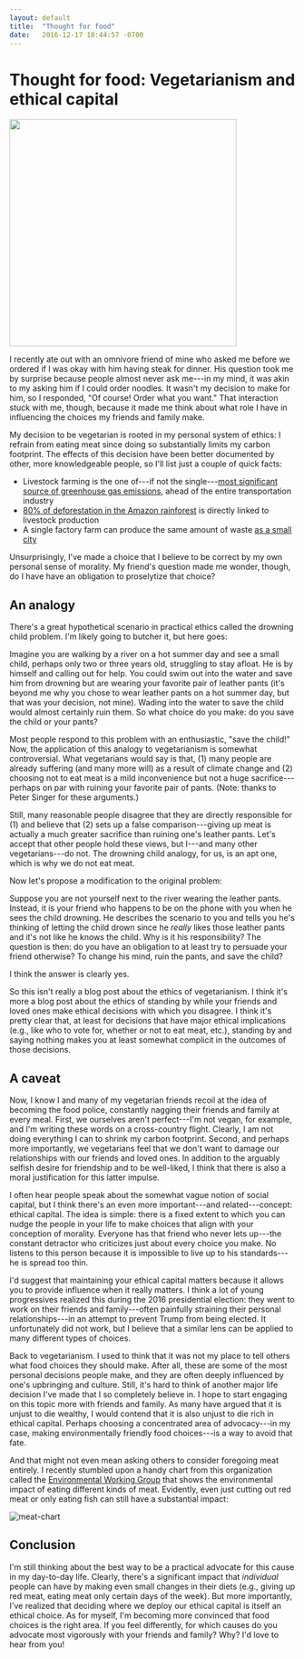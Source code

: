 ```yaml
---
layout: default
title:  "Thought for food"
date:   2016-12-17 10:44:57 -0700
---
```


Thought for food: Vegetarianism and ethical capital
======================================================

<img src="https://s-media-cache-ak0.pinimg.com/originals/7a/0a/1f/7a0a1f9a6f9d2bb805809dd59a1062dc.jpg" width="400">

I recently ate out with an omnivore friend of mine who asked me before we ordered if I was okay with him having steak for dinner. His question took me by surprise because people almost never ask me---in my mind, it was akin to my asking him if I could order noodles. It wasn't my decision to make for him, so I responded, "Of course! Order what you want." That interaction stuck with me, though, because it made me think about what role I have in influencing the choices my friends and family make.

My decision to be vegetarian is rooted in my personal system of ethics: I refrain from eating meat since doing so substantially limits my carbon footprint. The effects of this decision have been better documented by other, more knowledgeable people, so I'll list just a couple of quick facts:

- Livestock farming is the one of---if not the single---[most significant source of greenhouse gas emissions](http://www.nybooks.com/articles/2016/05/12/humane-economy-open-the-cages/#fnr-7), ahead of the entire transportation industry
- [80% of deforestation in the Amazon rainforest](https://www.scientificamerican.com/article/meat-and-environment/) is directly linked to livestock production
- A single factory farm can produce the same amount of waste [as a small city](https://www.scientificamerican.com/article/meat-and-environment/)

 Unsurprisingly, I've made a choice that I believe to be correct by my own personal sense of morality. My friend's question made me wonder, though, do I have have an obligation to proselytize that choice?

An analogy
----------
There's a great hypothetical scenario in practical ethics called the drowning child problem. I'm likely going to butcher it, but here goes:
<div class="scenario"><p>
	Imagine you are walking by a river on a hot summer day and see a small child, perhaps only two or three years old, struggling to stay afloat. He is by himself and calling out for help. You could swim out into the water and save him from drowning but are wearing your favorite pair of leather pants (it's beyond me why you chose to wear leather pants on a hot summer day, but that was your decision, not mine). Wading into the water to save the child would almost certainly ruin them. So what choice do you make: do you save the child or your pants?
</p></div>
Most people respond to this problem with an enthusiastic, "save the child!" Now, the application of this analogy to vegetarianism is somewhat controversial. What vegetarians would say is that, (1) many people are already suffering (and many more will) as a result of climate change and (2) choosing not to eat meat is a mild inconvenience but not a huge sacrifice---perhaps on par with ruining your favorite pair of pants. (Note: thanks to Peter Singer for these arguments.) 

Still, many reasonable people disagree that they are directly responsible for (1) and believe that (2) sets up a false comparison---giving up meat is actually a much greater sacrifice than ruining one's leather pants. Let's accept that other people hold these views, but I---and many other vegetarians---do not. The drowning child analogy, for us, is an apt one, which is why we do not eat meat.

Now let's propose a modification to the original problem:

<div class="scenario"><p>
	Suppose you are not yourself next to the river wearing the leather pants. Instead, it is your friend who happens to be on the phone with you when he sees the child drowning. He describes the scenario to you and tells you he's thinking of letting the child drown since he <i>really</i> likes those leather pants and it's not like he knows the child. Why is it his responsibility? The question is then: do you have an obligation to at least try to persuade your friend otherwise? To change his mind, ruin the pants, and save the child?
</p></div>

I think the answer is clearly yes.

So this isn't really a blog post about the ethics of vegetarianism. I think it's more a blog post about the ethics of standing by while your friends and loved ones make ethical decisions with which you disagree. I think it's pretty clear that, at least for decisions that have major ethical implications (e.g., like who to vote for, whether or not to eat meat, etc.), standing by and saying nothing makes you at least somewhat complicit in the outcomes of those decisions.

A caveat
--------
Now, I know I and many of my vegetarian friends recoil at the idea of becoming the food police, constantly nagging their friends and family at every meal. First, we ourselves aren't perfect---I'm not vegan, for example, and I'm writing these words on a cross-country flight. Clearly, I am not doing everything I can to shrink my carbon footprint. Second, and perhaps more importantly, we vegetarians feel that we don't want to damage our relationships with our friends and loved ones. In addition to the arguably selfish desire for friendship and to be well-liked, I think that there is  also a moral justification for this latter impulse. 

I often hear people speak about the somewhat vague notion of social capital, but I think there's an even more important---and related---concept: ethical capital. The idea is simple: there is a fixed extent to which you can nudge the people in your life to make choices that align with your conception of morality. Everyone has that friend who never lets up---the constant detractor who criticizes just about every choice you make. No listens to this person because it is impossible to live up to his standards---he is spread too thin.

 I'd suggest that maintaining your ethical capital matters because it allows you to provide influence when it really matters. I think a lot of young progressives realized this during the 2016 presidential election: they went to work on their friends and family---often painfully straining their personal relationships---in an attempt to prevent Trump from being elected. It unfortunately did not work, but I believe that a similar lens can be applied to many different types of choices.

Back to vegetarianism. I used to think that it was not my place to tell others what food choices they should make. After all, these are some of the most personal decisions people make, and they are often deeply influenced by one's upbringing and culture. Still, it's hard to think of another major life decision I've made that I so completely believe in. I hope to start engaging on this topic more with friends and family. As many have argued that it is unjust to die wealthy, I would contend that it is also unjust to die rich in ethical capital. Perhaps choosing a concentrated area of advocacy---in my case, making environmentally friendly food choices---is a way to avoid that fate. 

And that might not even mean asking others to consider foregoing meat entirely. I recently stumbled upon a handy chart from this organization called the [Environmental Working Group](http://www.ewg.org/meateatersguide/a-meat-eaters-guide-to-climate-change-health-what-you-eat-matters/climate-and-environmental-impacts/) that shows the environmental impact of eating different kinds of meat. Evidently, even just cutting out red meat or only eating fish can still have a substantial impact:

![meat-chart](http://static.ewg.org/reports/2011/meateaters/images/green_house_proteins.jpg)

Conclusion
----------
I'm still thinking about the best way to be a practical advocate for this cause in my day-to-day life. Clearly, there's a significant impact that _individual_ people can have by making even small changes in their diets (e.g., giving up red meat, eating meat only certain days of the week). But more importantly, I've realized that deciding where we deploy our ethical capital is itself an ethical choice. As for myself, I'm becoming more convinced that food choices is the right area. If you feel differently, for which causes do you advocate most vigorously with your friends and family? Why? I'd love to hear from you!
